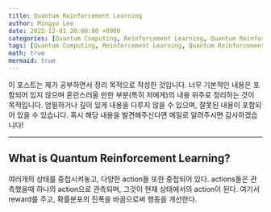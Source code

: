 ```yaml
---
title: Quantum Reinforcement Learning
author: Mingyu Lee
date: 2022-12-01 20:00:00 +0900
categories: [Quantum Computing, Reinforcement Learning, Quantum Reinforcement Learning]
tags: [Quantum Computing, Reinforcement Learning, Quantum Reinforcement Learning]
math: true
mermaid: true
---
```


이 포스트는 제가 공부하면서 정리 목적으로 작성한 것입니다. 너무 기본적인 내용은 포함되어 있지 않으며 혼란스러울 만한 부분(특히 저에게)의 내용 위주로 정리하는 것이 목적입니다. 엄밀하거나 깊이 있게 내용을 다루지 않을 수 있으며, 잘못된 내용이 포함되어 있을 수 있습니다. 혹시 해당 내용을 발견해주신다면 메일로 알려주시면 감사하겠습니다!

---
## What is Quantum Reinforcement Learning?

여러개의 상태를 중첩시켜놓고, 다양한 action들 또한 중첩되어 있다. actions들은 관측했을때 하나의 action으로 관측되며, 그것이 현재 상태에서의 action이 된다. 여기서 reward를 주고, 확률분포의 진폭을 바꿈으로써 행동을 개선한다.